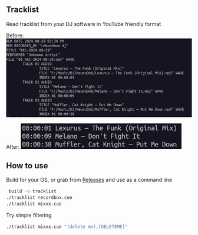 ## Tracklist
Read tracklist from your DJ software in YouTube friendly format

Before:
![](docs/before.png)

After:
![](docs/after.png)

## How to use
Build for your OS, or grab from [Releases]() and use as a command line
```bash
 build -o tracklist
./tracklist recordbox.cue 
./tracklist mixxx.cue 
```

Try simple filtering
```bash
./tracklist mixxx.cue "(delete me),[DELETEME]"

```
